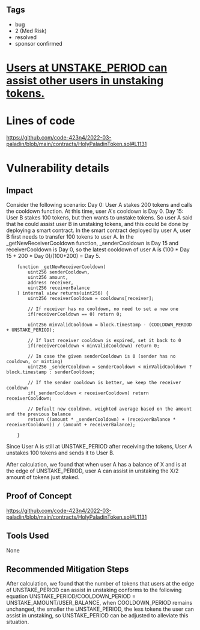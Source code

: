## Tags

- bug
- 2 (Med Risk)
- resolved
- sponsor confirmed

# [Users at UNSTAKE_PERIOD can assist other users in unstaking tokens.](https://github.com/code-423n4/2022-03-paladin-findings/issues/7) 

# Lines of code

https://github.com/code-423n4/2022-03-paladin/blob/main/contracts/HolyPaladinToken.sol#L1131


# Vulnerability details

## Impact
Consider the following scenario:
Day 0: User A stakes 200 tokens and calls the cooldown function. At this time, user A's cooldown is Day 0.
Day 15: User B stakes 100 tokens, but then wants to unstake tokens. So user A said that he could assist user B in unstaking tokens, and this could be done by deploying a smart contract.
In the smart contract deployed by user A, user B first needs to transfer 100 tokens to user A. In the _getNewReceiverCooldown function, _senderCooldown is Day 15 and receiverCooldown is Day 0, so the latest cooldown of user A is (100 * Day 15 + 200 * Day 0)/(100+200) = Day 5.
```
    function _getNewReceiverCooldown(
        uint256 senderCooldown,
        uint256 amount,
        address receiver,
        uint256 receiverBalance
    ) internal view returns(uint256) {
        uint256 receiverCooldown = cooldowns[receiver];

        // If receiver has no cooldown, no need to set a new one
        if(receiverCooldown == 0) return 0;

        uint256 minValidCooldown = block.timestamp - (COOLDOWN_PERIOD + UNSTAKE_PERIOD);

        // If last receiver cooldown is expired, set it back to 0
        if(receiverCooldown < minValidCooldown) return 0;

        // In case the given senderCooldown is 0 (sender has no cooldown, or minting)
        uint256 _senderCooldown = senderCooldown < minValidCooldown ? block.timestamp : senderCooldown;

        // If the sender cooldown is better, we keep the receiver cooldown
        if(_senderCooldown < receiverCooldown) return receiverCooldown;

        // Default new cooldown, weighted average based on the amount and the previous balance
        return ((amount * _senderCooldown) + (receiverBalance * receiverCooldown)) / (amount + receiverBalance);

    }
```
Since User A is still at UNSTAKE_PERIOD after receiving the tokens, User A unstakes 100 tokens and sends it to User B.

After calculation, we found that when user A has a balance of X and is at the edge of UNSTAKE_PERIOD, user A can assist in unstaking the X/2 amount of tokens just staked.

## Proof of Concept
https://github.com/code-423n4/2022-03-paladin/blob/main/contracts/HolyPaladinToken.sol#L1131

## Tools Used
None
## Recommended Mitigation Steps
After calculation, we found that the number of tokens that users at the edge of UNSTAKE_PERIOD can assist in unstaking conforms to the following equation
UNSTAKE_PERIOD/COOLDOWN_PERIOD = UNSTAKE_AMOUNT/USER_BALANCE, when COOLDOWN_PERIOD remains unchanged, the smaller the UNSTAKE_PERIOD, the less tokens the user can assist in unstaking, so UNSTAKE_PERIOD can be adjusted to alleviate this situation.

